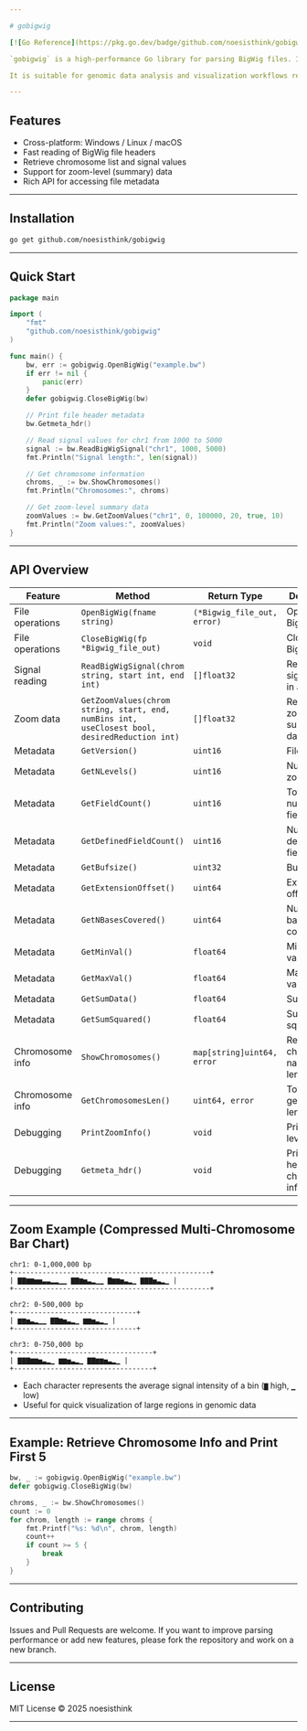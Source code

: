 ```yaml
---

# gobigwig

[![Go Reference](https://pkg.go.dev/badge/github.com/noesisthink/gobigwig.svg)](https://pkg.go.dev/github.com/noesisthink/gobigwig)

`gobigwig` is a high-performance Go library for parsing BigWig files. It supports cross-platform usage and allows reading genomic signal values, file metadata, chromosome information, and zoom (summary) data efficiently.

It is suitable for genomic data analysis and visualization workflows requiring fast BigWig file processing.

---
```


## Features

* Cross-platform: Windows / Linux / macOS
* Fast reading of BigWig file headers
* Retrieve chromosome list and signal values
* Support for zoom-level (summary) data
* Rich API for accessing file metadata

---

## Installation

```bash
go get github.com/noesisthink/gobigwig
```

---

## Quick Start

```go
package main

import (
    "fmt"
    "github.com/noesisthink/gobigwig"
)

func main() {
    bw, err := gobigwig.OpenBigWig("example.bw")
    if err != nil {
        panic(err)
    }
    defer gobigwig.CloseBigWig(bw)

    // Print file header metadata
    bw.Getmeta_hdr()

    // Read signal values for chr1 from 1000 to 5000
    signal := bw.ReadBigWigSignal("chr1", 1000, 5000)
    fmt.Println("Signal length:", len(signal))

    // Get chromosome information
    chroms, _ := bw.ShowChromosomes()
    fmt.Println("Chromosomes:", chroms)

    // Get zoom-level summary data
    zoomValues := bw.GetZoomValues("chr1", 0, 100000, 20, true, 10)
    fmt.Println("Zoom values:", zoomValues)
}
```

---

## API Overview

| Feature         | Method                                                                                        | Return Type                 | Description                          |
| --------------- | --------------------------------------------------------------------------------------------- | --------------------------- | ------------------------------------ |
| File operations | `OpenBigWig(fname string)`                                                                    | `(*Bigwig_file_out, error)` | Open a BigWig file                   |
| File operations | `CloseBigWig(fp *Bigwig_file_out)`                                                            | `void`                      | Close the BigWig file                |
| Signal reading  | `ReadBigWigSignal(chrom string, start int, end int)`                                          | `[]float32`                 | Retrieve signal values in a range    |
| Zoom data       | `GetZoomValues(chrom string, start, end, numBins int, useClosest bool, desiredReduction int)` | `[]float32`                 | Retrieve zoom-level summary data     |
| Metadata        | `GetVersion()`                                                                                | `uint16`                    | File version                         |
| Metadata        | `GetNLevels()`                                                                                | `uint16`                    | Number of zoom levels                |
| Metadata        | `GetFieldCount()`                                                                             | `uint16`                    | Total number of fields               |
| Metadata        | `GetDefinedFieldCount()`                                                                      | `uint16`                    | Number of defined fields             |
| Metadata        | `GetBufsize()`                                                                                | `uint32`                    | Buffer size                          |
| Metadata        | `GetExtensionOffset()`                                                                        | `uint64`                    | Extension offset                     |
| Metadata        | `GetNBasesCovered()`                                                                          | `uint64`                    | Number of bases covered              |
| Metadata        | `GetMinVal()`                                                                                 | `float64`                   | Minimum value                        |
| Metadata        | `GetMaxVal()`                                                                                 | `float64`                   | Maximum value                        |
| Metadata        | `GetSumData()`                                                                                | `float64`                   | Sum of data                          |
| Metadata        | `GetSumSquared()`                                                                             | `float64`                   | Sum of squared data                  |
| Chromosome info | `ShowChromosomes()`                                                                           | `map[string]uint64, error`  | Returns chromosome name → length map |
| Chromosome info | `GetChromosomesLen()`                                                                         | `uint64, error`             | Total genome length                  |
| Debugging       | `PrintZoomInfo()`                                                                             | `void`                      | Print zoom-level info                |
| Debugging       | `Getmeta_hdr()`                                                                               | `void`                      | Print file header & chromosome info  |

---

## Zoom Example (Compressed Multi-Chromosome Bar Chart)

```
chr1: 0-1,000,000 bp
+------------------------------------------------+
| ▇▇▆▆▅▅▃▃▂▂▁▁ ▇▇▆▅▃▂▁▁ ▇▆▆▅▃▂▁ ▇▇▇▅▃▂▁ |
+------------------------------------------------+

chr2: 0-500,000 bp
+------------------------------+
| ▆▆▅▃▂▁▁ ▇▇▆▅▃▂▁ ▆▆▅▃▂▁ |
+------------------------------+

chr3: 0-750,000 bp
+----------------------------------+
| ▇▇▇▆▆▅▃▂▁ ▆▆▅▃▂▁ ▇▇▆▆▅▃▂▁ |
+----------------------------------+
```

* Each character represents the average signal intensity of a bin (`▇` high, `▁` low)
* Useful for quick visualization of large regions in genomic data

---

## Example: Retrieve Chromosome Info and Print First 5

```go
bw, _ := gobigwig.OpenBigWig("example.bw")
defer gobigwig.CloseBigWig(bw)

chroms, _ := bw.ShowChromosomes()
count := 0
for chrom, length := range chroms {
    fmt.Printf("%s: %d\n", chrom, length)
    count++
    if count >= 5 {
        break
    }
}
```

---

## Contributing

Issues and Pull Requests are welcome. If you want to improve parsing performance or add new features, please fork the repository and work on a new branch.

---

## License

MIT License © 2025 noesisthink

---


